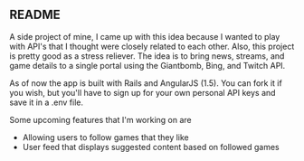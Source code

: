 ## README

A side project of mine, I came up with this idea because I wanted to play with API's that I thought were closely related to each other. Also, this project is pretty good as a stress reliever. The idea is to bring news, streams, and game details to a single portal using the Giantbomb, Bing, and Twitch API.

As of now the app is built with Rails and AngularJS (1.5). You can fork it if you wish, but you'll have to sign up for your own personal API keys and save it in a .env file.

Some upcoming features that I'm working on are
  * Allowing users to follow games that they like
  * User feed that displays suggested content based on followed games
